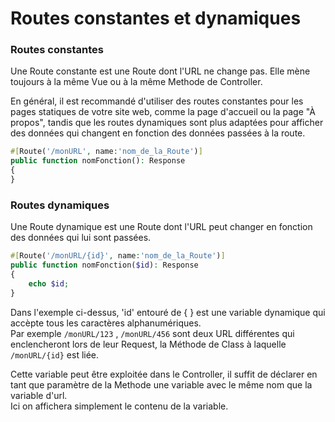 # Routes constantes et dynamiques

### Routes constantes

Une Route constante est une Route dont l'URL ne change pas. Elle mène toujours à la même Vue ou à la même Methode de Controller.

En général, il est recommandé d'utiliser des routes constantes pour les pages statiques de votre site web, comme la page d'accueil ou la page "À propos", tandis que les routes dynamiques sont plus adaptées pour afficher des données qui changent en fonction des données passées à la route.

```php
#[Route('/monURL', name:'nom_de_la_Route')]
public function nomFonction(): Response
{
}
```

### Routes dynamiques

Une Route dynamique est une Route dont l'URL peut changer en fonction des données qui lui sont passées.&#x20;

```php
#[Route('/monURL/{id}', name:'nom_de_la_Route')]
public function nomFonction($id): Response
{
    echo $id;
}
```

Dans l'exemple ci-dessus, 'id' entouré de { } est une variable dynamique qui accèpte tous les caractères alphanumériques. \
Par exemple `/monURL/123` , `/monURL/456` sont deux URL différentes qui enclencheront lors de leur Request, la Méthode de Class à laquelle `/monURL/{id}` est liée.

Cette variable peut être exploitée dans le Controller, il suffit de déclarer en tant que paramètre de la Methode une variable avec le même nom que la variable d'url.\
Ici on affichera simplement le contenu de la variable.
